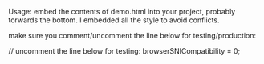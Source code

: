 Usage: embed the contents of demo.html into your project, probably torwards the bottom.
I embedded all the style to avoid conflicts.

make sure you comment/uncomment the line below for testing/production:

// uncomment the line below for testing:
browserSNICompatibility = 0;
